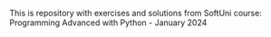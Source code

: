 This is repository with exercises and solutions from SoftUni course: Programming Advanced with Python - January 2024
